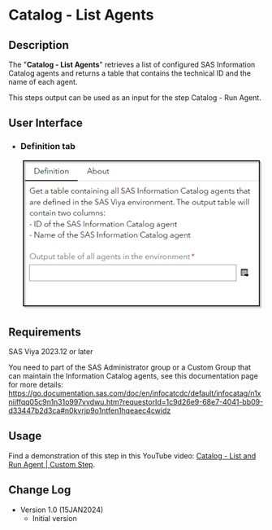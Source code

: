 # Catalog - List Agents

## Description

The "**Catalog - List Agents**" retrieves a list of configured SAS Information Catalog agents and returns a table that contains the technical ID and the name of each agent.


This steps output can be used as an input for the step Catalog - Run Agent.

## User Interface

* ### Definition tab ###

   ![Definition](img/Catalog-List-Agents-Definition.png)

## Requirements

SAS Viya 2023.12 or later

You need to part of the SAS Administrator group or a Custom Group that can maintain the Information Catalog agents, see this documentation page for more details: https://go.documentation.sas.com/doc/en/infocatcdc/default/infocatag/n1xniiffqq05c9n1n31o997vvdwu.htm?requestorId=1c9d26e9-68e7-4041-bb09-d33447b2d3ca#n0kvrjp9o1ntfen1hqeaec4cwidz

## Usage

Find a demonstration of this step in this YouTube video: [Catalog - List and Run Agent | Custom Step](https://youtu.be/0kEpeqTuXZE).

## Change Log

* Version 1.0 (15JAN2024)
    * Initial version
